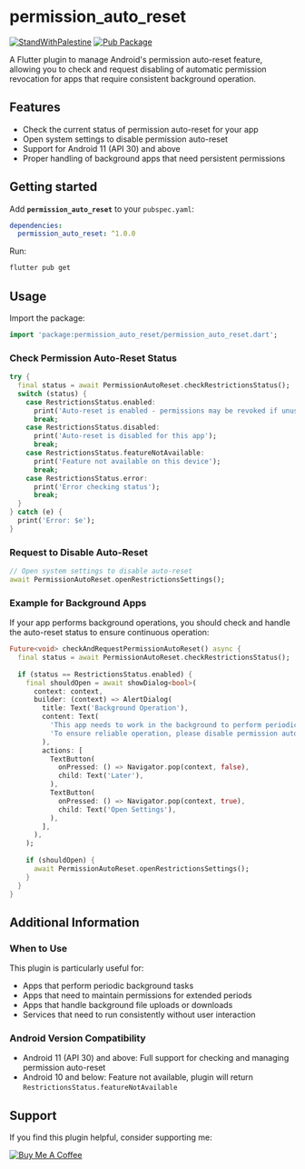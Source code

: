 
# permission_auto_reset

[![StandWithPalestine](https://raw.githubusercontent.com/TheBSD/StandWithPalestine/main/badges/StandWithPalestine.svg)](https://github.com/TheBSD/StandWithPalestine/blob/main/docs/README.md) [![Pub Package](https://img.shields.io/pub/v/permission_auto_reset.svg)](https://pub.dev/packages/permission_auto_reset)

A Flutter plugin to manage Android's permission auto-reset feature, allowing you to check and request disabling of automatic permission revocation for apps that require consistent background operation.

## Features

- Check the current status of permission auto-reset for your app
- Open system settings to disable permission auto-reset
- Support for Android 11 (API 30) and above
- Proper handling of background apps that need persistent permissions

## Getting started

Add **`permission_auto_reset`** to your `pubspec.yaml`:

```yaml
dependencies:
  permission_auto_reset: ^1.0.0
```

Run:

```bash
flutter pub get
```

## Usage

Import the package:

```dart
import 'package:permission_auto_reset/permission_auto_reset.dart';
```

### Check Permission Auto-Reset Status

```dart
try {
  final status = await PermissionAutoReset.checkRestrictionsStatus();
  switch (status) {
    case RestrictionsStatus.enabled:
      print('Auto-reset is enabled - permissions may be revoked if unused');
      break;
    case RestrictionsStatus.disabled:
      print('Auto-reset is disabled for this app');
      break;
    case RestrictionsStatus.featureNotAvailable:
      print('Feature not available on this device');
      break;
    case RestrictionsStatus.error:
      print('Error checking status');
      break;
  }
} catch (e) {
  print('Error: $e');
}
```

### Request to Disable Auto-Reset

```dart
// Open system settings to disable auto-reset
await PermissionAutoReset.openRestrictionsSettings();
```

### Example for Background Apps

If your app performs background operations, you should check and handle the auto-reset status to ensure continuous operation:

```dart
Future<void> checkAndRequestPermissionAutoReset() async {
  final status = await PermissionAutoReset.checkRestrictionsStatus();
  
  if (status == RestrictionsStatus.enabled) {
    final shouldOpen = await showDialog<bool>(
      context: context,
      builder: (context) => AlertDialog(
        title: Text('Background Operation'),
        content: Text(
          'This app needs to work in the background to perform periodic tasks. '
          'To ensure reliable operation, please disable permission auto-reset.'
        ),
        actions: [
          TextButton(
            onPressed: () => Navigator.pop(context, false),
            child: Text('Later'),
          ),
          TextButton(
            onPressed: () => Navigator.pop(context, true),
            child: Text('Open Settings'),
          ),
        ],
      ),
    );
    
    if (shouldOpen) {
      await PermissionAutoReset.openRestrictionsSettings();
    }
  }
}
```

## Additional Information

### When to Use

This plugin is particularly useful for:

- Apps that perform periodic background tasks
- Apps that need to maintain permissions for extended periods
- Apps that handle background file uploads or downloads
- Services that need to run consistently without user interaction

### Android Version Compatibility

- Android 11 (API 30) and above: Full support for checking and managing permission auto-reset
- Android 10 and below: Feature not available, plugin will return `RestrictionsStatus.featureNotAvailable`

## Support

If you find this plugin helpful, consider supporting me:

[![Buy Me A Coffee](https://www.buymeacoffee.com/assets/img/guidelines/download-assets-sm-1.svg)](https://buymeacoffee.com/is10vmust)
